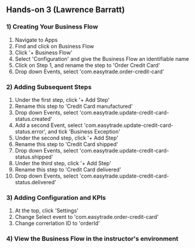 ## Hands-on 3 (Lawrence Barratt)

### 1) Creating Your Business Flow
1. Navigate to Apps
2. Find and click on Business Flow
3. Click '+ Business Flow'
4. Select 'Configuration' and give the Business Flow an identifiable name
5. Click on Step 1, and rename the step to 'Order Credit Card'
6. Drop down Events, select 'com.easytrade.order-credit-card'

### 2) Adding Subsequent Steps
1. Under the first step, click '+ Add Step'
2. Rename this step to 'Credit Card manufactured'
3. Drop down Events, select 'com.easytrade.update-credit-card-status.created'
4. Add a second Event, select 'com.easytrade.update-credit-card-status.error', and tick 'Business Exception'
5. Under the second step, click '+ Add Step'
6. Rename this step to 'Credit Card shipped'
7. Drop down Events, select 'com.easytrade.update-credit-card-status.shipped'
8. Under the third step, click '+ Add Step'
9. Rename this step to 'Credit Card delivered'
10. Drop down Events, select 'com.easytrade.update-credit-card-status.delivered'

### 3) Adding Configuration and KPIs
1. At the top, click 'Settings'
2. Change Select event to 'com.easytrade.order-credit-card'
3. Change correrlation ID to 'orderId'

### 4) View the Business Flow in the instructor's environment
